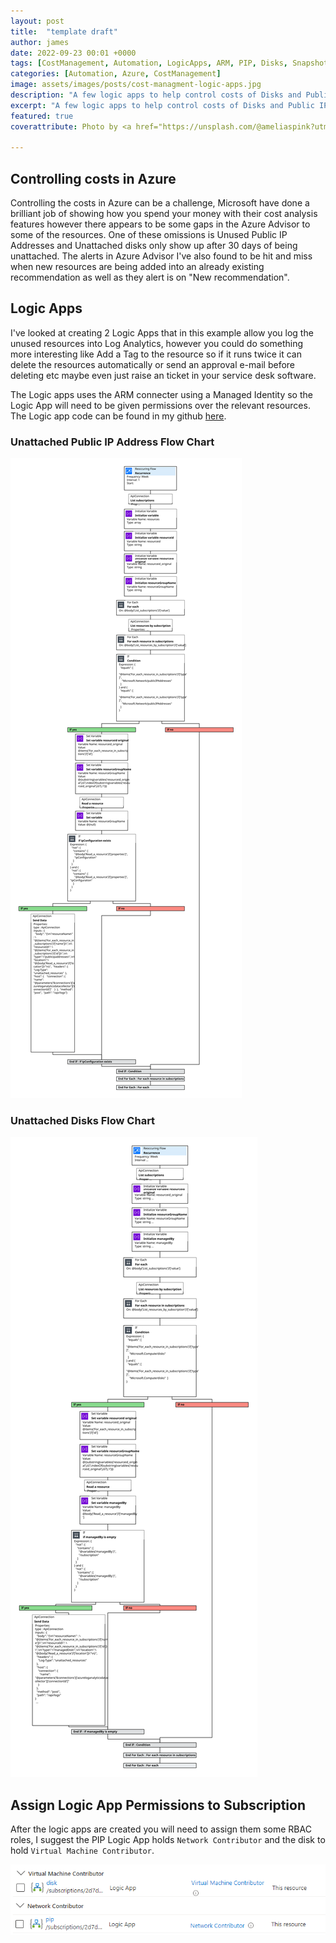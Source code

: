 ```yaml
---
layout: post
title:  "template draft"
author: james
date: 2022-09-23 00:01 +0000
tags: [CostManagement, Automation, LogicApps, ARM, PIP, Disks, Snapshots]
categories: [Automation, Azure, CostManagement]
image: assets/images/posts/cost-managment-logic-apps.jpg
description: "A few logic apps to help control costs of Disks and Public IP addresses."
excerpt: "A few logic apps to help control costs of Disks and Public IP addresses. Can easily be changed to support more resources!!"
featured: true
coverattribute: Photo by <a href="https://unsplash.com/@ameliaspink?utm_source=unsplash&utm_medium=referral&utm_content=creditCopyText">Amelia Spink</a> on <a href="https://unsplash.com/s/photos/coins?utm_source=unsplash&utm_medium=referral&utm_content=creditCopyText">Unsplash</a>
  
---
```

## Controlling costs in Azure

Controlling the costs in Azure can be a challenge, Microsoft have done a brilliant job of showing how you spend your money with their cost analysis features however there appears to be some gaps in the Azure Advisor to some of the resources. One of these omissions is Unused Public IP Addresses and Unattached disks only show up after 30 days of being unattached. The alerts in Azure Advisor I've also found to be hit and miss when new resources are being added into an already existing recommendation as well as they alert is on "New recommendation".

## Logic Apps

I've looked at creating 2 Logic Apps that in this example allow you log the unused resources into Log Analytics, however you could do something more interesting like Add a Tag to the resource so if it runs twice it can delete the resources automatically or send an approval e-mail before deleting etc maybe even just raise an ticket in your service desk software.

The Logic apps uses the ARM connecter using a Managed Identity so the Logic App will need to be given permissions over the relevant resources. The Logic app code can be found in my github [here](https://github.com/RAWRitsCloud/blog-content/tree/main/cost-managment-logic-apps).

### Unattached Public IP Address Flow Chart

![Unattached Public IP Address Flow Chart](/assets/images/posts/assets/cost-managment-logic-apps-pipla.svg)

### Unattached Disks Flow Chart

![Unattached Disks Flow Chart](/assets/images/posts/assets/cost-managment-logic-apps-diskla.svg) 

## Assign Logic App Permissions to Subscription

After the logic apps are created you will need to assign them some RBAC roles, I suggest the PIP Logic App holds ``Network Contributor`` and the disk to hold ``Virtual Machine Contributor``.

![This is an image](/assets/images/posts/assets/cost-managment-logic-apps-rbac.png)
